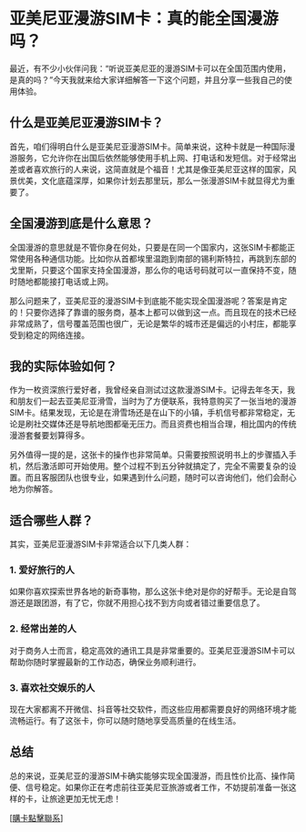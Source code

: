 # 亚美尼亚漫游SIM卡：真的能全国漫游吗？

最近，有不少小伙伴问我：“听说亚美尼亚的漫游SIM卡可以在全国范围内使用，是真的吗？”今天我就来给大家详细解答一下这个问题，并且分享一些我自己的使用体验。

## 什么是亚美尼亚漫游SIM卡？

首先，咱们得明白什么是亚美尼亚漫游SIM卡。简单来说，这种卡就是一种国际漫游服务，它允许你在出国后依然能够使用手机上网、打电话和发短信。对于经常出差或者喜欢旅行的人来说，这简直就是个福音！尤其是像亚美尼亚这样的国家，风景优美，文化底蕴深厚，如果你计划去那里玩，那么一张漫游SIM卡就显得尤为重要了。

## 全国漫游到底是什么意思？

全国漫游的意思就是不管你身在何处，只要是在同一个国家内，这张SIM卡都能正常使用各种通信功能。比如你从首都埃里温跑到南部的锡利斯特拉，再跳到东部的戈里斯，只要这个国家支持全国漫游，那么你的电话号码就可以一直保持不变，随时随地都能接打电话或上网。

那么问题来了，亚美尼亚的漫游SIM卡到底能不能实现全国漫游呢？答案是肯定的！只要你选择了靠谱的服务商，基本上都可以做到这一点。而且现在的技术已经非常成熟了，信号覆盖范围也很广，无论是繁华的城市还是偏远的小村庄，都能享受到稳定的网络连接。

## 我的实际体验如何？

作为一枚资深旅行爱好者，我曾经亲自测试过这款漫游SIM卡。记得去年冬天，我和朋友们一起去亚美尼亚滑雪，当时为了方便联系，我特意购买了一张当地的漫游SIM卡。结果发现，无论是在滑雪场还是在山下的小镇，手机信号都非常稳定，无论是刷社交媒体还是导航地图都毫无压力。而且资费也相当合理，相比国内的传统漫游套餐要划算得多。

另外值得一提的是，这张卡的操作也非常简单。只需要按照说明书上的步骤插入手机，然后激活即可开始使用。整个过程不到五分钟就搞定了，完全不需要复杂的设置。而且客服团队也很专业，如果遇到什么问题，随时可以咨询他们，他们会耐心地为你解答。

## 适合哪些人群？

其实，亚美尼亚漫游SIM卡非常适合以下几类人群：

### 1. 爱好旅行的人
如果你喜欢探索世界各地的新奇事物，那么这张卡绝对是你的好帮手。无论是自驾游还是跟团游，有了它，你就不用担心找不到方向或者错过重要信息了。

### 2. 经常出差的人
对于商务人士而言，稳定高效的通讯工具是非常重要的。亚美尼亚漫游SIM卡可以帮助你随时掌握最新的工作动态，确保业务顺利进行。

### 3. 喜欢社交娱乐的人
现在大家都离不开微信、抖音等社交软件，而这些应用都需要良好的网络环境才能流畅运行。有了这张卡，你可以随时随地享受高质量的在线生活。

## 总结

总的来说，亚美尼亚的漫游SIM卡确实能够实现全国漫游，而且性价比高、操作简便、信号稳定。如果你正在考虑前往亚美尼亚旅游或者工作，不妨提前准备一张这样的卡，让旅途更加无忧无虑！

[[購卡點擊聯系](https://t.me/s/esim1088)]